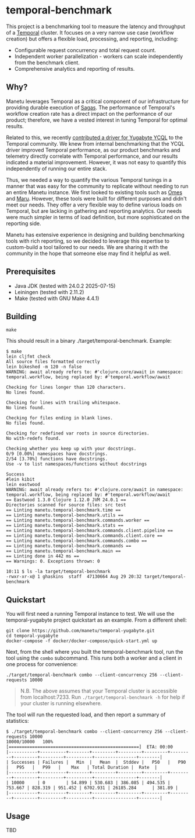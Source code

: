 # temporal-benchmark

This project is a benchmarking tool to measure the latency and throughput of a [Temporal](https://temporal.io/) cluster.  It focuses on a very narrow use case (workflow creation) but offers a flexible load, processing, and reporting, including:

- Configurable request concurrency and total request count.
- Independent worker parallelization - workers can scale independently from the benchmark client.
- Comprehensive analytics and reporting of results.

## Why?

Manetu leverages Temporal as a critical component of our infrastructure for providing durable execution of [Sagas](https://microservices.io/patterns/data/saga.html).  The performance of Temporal's workflow creation rate has a direct impact on the performance of our product; therefore, we have a vested interest in tuning Temporal for optimal results.

Related to this, we recently [contributed a driver for Yugabyte YCQL](https://github.com/manetu/temporal-yugabyte) to the Temporal community.  We knew from internal benchmarking that the YCQL driver improved Temporal performance, as our product benchmarks and telemetry directly correlate with Temporal performance, and our results indicated a material improvement.  However, it was not easy to quantify this independently of running our entire stack.

Thus, we needed a way to quantify the various Temporal tunings in a manner that was easy for the community to replicate without needing to run an entire Manetu instance.  We first looked to existing tools such as [Omes](https://github.com/temporalio/omes) and [Maru](https://github.com/temporalio/maru).  However, these tools were built for different purposes and didn't meet our needs.  They offer a very flexible way to define various loads on Temporal, but are lacking in gathering and reporting analytics.  Our needs were much simpler in terms of load definition, but more sophisticated on the reporting side.

Manetu has extensive experience in designing and building benchmarking tools with rich reporting, so we decided to leverage this expertise to custom-build a tool tailored to our needs.  We are sharing it with the community in the hope that someone else may find it helpful as well.

## Prerequisites

- Java JDK (tested with 24.0.2 2025-07-15)
- Leiningen (tested with 2.11.2)
- Make (tested with GNU Make 4.4.1)

## Building

```shell
make
```

This should result in a binary ./target/temporal-benchmark.  Example:

```shell
$ make
lein cljfmt check
All source files formatted correctly
lein bikeshed -m 120 -n false
WARNING: await already refers to: #'clojure.core/await in namespace: temporal.workflow, being replaced by: #'temporal.workflow/await

Checking for lines longer than 120 characters.
No lines found.

Checking for lines with trailing whitespace.
No lines found.

Checking for files ending in blank lines.
No files found.

Checking for redefined var roots in source directories.
No with-redefs found.

Checking whether you keep up with your docstrings.
0/9 [0.00%] namespaces have docstrings.
2/54 [3.70%] functions have docstrings.
Use -v to list namespaces/functions without docstrings

Success
#lein kibit
lein eastwood
WARNING: await already refers to: #'clojure.core/await in namespace: temporal.workflow, being replaced by: #'temporal.workflow/await
== Eastwood 1.3.0 Clojure 1.12.0 JVM 24.0.1 ==
Directories scanned for source files: src test
== Linting manetu.temporal-benchmark.time ==
== Linting manetu.temporal-benchmark.utils ==
== Linting manetu.temporal-benchmark.commands.worker ==
== Linting manetu.temporal-benchmark.stats ==
== Linting manetu.temporal-benchmark.commands.client.pipeline ==
== Linting manetu.temporal-benchmark.commands.client.core ==
== Linting manetu.temporal-benchmark.commands.combo ==
== Linting manetu.temporal-benchmark.commands ==
== Linting manetu.temporal-benchmark.main ==
== Linting done in 442 ms ==
== Warnings: 0. Exceptions thrown: 0

10:11 $ ls -la target/temporal-benchmark
-rwxr-xr-x@ 1 ghaskins  staff  47130664 Aug 29 20:32 target/temporal-benchmark
```

## Quickstart

You will first need a running Temporal instance to test.  We will use the temporal-yugabyte project quickstart as an example.  From a different shell:

```shell
git clone https://github.com/manetu/temporal-yugabyte.git
cd temporal-yugabyte
docker-compose -f docker/docker-compose/quick-start.yml up
```

Next, from the shell where you built the temporal-benchmark tool, run the tool using the `combo` subcommand.  This runs both a worker and a client in one process for convenience:

```shell
./target/temporal-benchmark combo --client-concurrency 256 --client-requests 10000
```
> N.B. The above assumes that your Temporal cluster is accessible from localhost:7233.  Run `./target/temporal-benchmark -h` for help if your cluster is running elsewhere.

The tool will run the requested load, and then report a summary of statistics:

```shell
$ ./target/temporal-benchmark combo --client-concurrency 256 --client-requests 10000
10000/10000   100% [==================================================]  ETA: 00:00
|-----------+----------+--------+---------+---------+---------+---------+---------+---------+----------+----------------+--------|
| Successes | Failures |   Min  |   Mean  |  Stddev |   P50   |   P90   |   P95   |   P99   |    Max   | Total Duration |  Rate  |
|-----------+----------+--------+---------+---------+---------+---------+---------+---------+----------+----------------+--------|
| 10000     | 0        | 54.899 | 530.683 | 386.085 | 494.535 | 753.667 | 828.319 | 951.452 | 6702.931 | 26185.284      | 381.89 |
|-----------+----------+--------+---------+---------+---------+---------+---------+---------+----------+----------------+--------|
```

## Usage

TBD